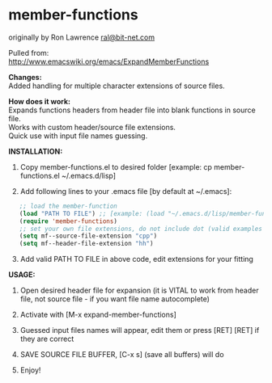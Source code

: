 # member-functions
originally by Ron Lawrence <ral@bit-net.com>

Pulled from:  
http://www.emacswiki.org/emacs/ExpandMemberFunctions

**Changes:**  
Added handling for multiple character extensions of source files. 

**How does it work:**  
Expands functions headers from header file into blank functions in source file.  
Works with custom header/source file extensions.  
Quick use with input file names guessing.  


**INSTALLATION:**

1. Copy member-functions.el to desired folder [example: cp member-functions.el ~/.emacs.d/lisp]

2. Add following lines to your .emacs file [by default at ~/.emacs]:
```lisp
   ;; load the member-function
   (load "PATH TO FILE") ;; [example: (load "~/.emacs.d/lisp/member-functions)], best not to include .el
   (require 'member-functions)
   ;; set your own file extensions, do not include dot (valid examples below)
   (setq mf--source-file-extension "cpp")
   (setq mf--header-file-extension "hh")
```

3. Add valid PATH TO FILE in above code, edit extensions for your fitting


**USAGE:**

1. Open desired header file for expansion (it is VITAL to work from header file, not source file - if you want file name autocomplete)

2. Activate with [M-x expand-member-functions]

3. Guessed input files names will appear, edit them or press [RET] [RET] if they are correct

4. SAVE SOURCE FILE BUFFER, [C-x s] (save all buffers) will do

5. Enjoy!
